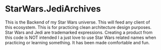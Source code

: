 # StarWars.JediArchives
This is the Backend of my Star Wars universe. This will feed any client of this ecosystem.
This is for practicing clean architecture design purposes.
Star Wars and Jedi are trademarked expressions.
Creating a product from this code is NOT intended I a just love to use Star Wars related names when practicing or learning something.
It has been made comfortable and fun. 
